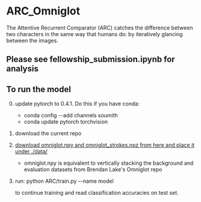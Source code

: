 # ARC_Omniglot
The Attentive Recurrent Comparator (ARC) catches the difference between two characters in the same way that humans do: by iteratively glancing between the images. 

## Please see fellowship_submission.ipynb for analysis

## To run the model

0. update pytorch to 0.4.1. Do this if you have conda:
    - conda config --add channels soumith
    - conda update pytorch torchvision
1. download the current repo 
2. [download omniglot.npy and omniglot_strokes.npz from here and place it under ./data/](https://drive.google.com/drive/folders/1uGDPpuOy-PXm-Mif3mrnUewGJthkP79A?usp=sharing)
    - omniglot.npy is equivalent to vertically stacking the background and evaluation datasets from Brendan Lake's Omniglot repo
3. run:
   python ARC/train.py --name model
   
   to continue training and read classification accuracies on test set.
